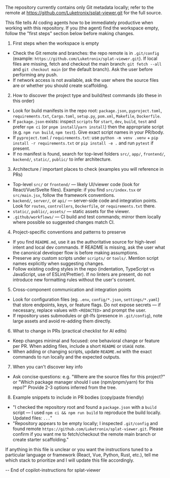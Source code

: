 The repository currently contains only Git metadata locally; refer to the remote at https://github.com/Luketronix/splat-viewer.git for the full source.

This file tells AI coding agents how to be immediately productive when working with this repository. If you (the agent) find the workspace empty, follow the "first steps" section below before making changes.

1. First steps when the workspace is empty
- Check the Git remote and branches: the repo remote is in `.git/config` (example: `https://github.com/Luketronix/splat-viewer.git`). If local files are missing, fetch and checkout the main branch: `git fetch --all` and `git checkout main` (or the default branch). Ask the user before performing any push.
- If network access is not available, ask the user where the source files are or whether you should create scaffolding.

2. How to discover the project type and build/test commands (do these in this order)
- Look for build manifests in the repo root: `package.json`, `pyproject.toml`, `requirements.txt`, `Cargo.toml`, `setup.py`, `pom.xml`, `Makefile`, `Dockerfile`.
- If `package.json` exists: inspect `scripts` for `start`, `dev`, `build`, `test` and prefer `npm ci` (or `pnpm install`/`yarn install`) then the appropriate script (e.g. `npm run build`, `npm test`). Give exact script names in your PR/body.
- If `pyproject.toml` / `requirements.txt`: use `python -m venv .venv` + `pip install -r requirements.txt` or `pip install -e .` and run `pytest` if present.
- If no manifest is found, search for top-level folders `src/`, `app/`, `frontend/`, `backend/`, `static/`, `public/` to infer architecture.

3. Architecture / important places to check (examples you will reference in PRs)
- Top-level `src/` or `frontend/` — likely UI/viewer code (look for React/Vue/Svelte files). Example: if you find `src/index.tsx` or `src/main.jsx`, follow the framework conventions.
- `backend/`, `server/`, or `api/` — server-side code and integration points. Look for `routes`, `controllers`, `Dockerfile`, or `requirements.txt` there.
- `static/`, `public/`, `assets/` — static assets for the viewer.
- `.github/workflows/` — CI build and test commands; mirror them locally where possible so suggested changes match CI.

4. Project-specific conventions and patterns to preserve
- If you find `README.md`, use it as the authoritative source for high-level intent and local dev commands. If README is missing, ask the user what the canonical developer flow is before making assumptions.
- Preserve any custom scripts under `scripts/` or `tools/`. Mention script names explicitly when suggesting changes.
- Follow existing coding styles in the repo (indentation, TypeScript vs JavaScript, use of ESLint/Prettier). If no linters are present, do not introduce new formatting rules without the user's consent.

5. Cross-component communication and integration points
- Look for configuration files (eg. `.env`, `config/*.json`, `settings/*.yaml`) that store endpoints, keys, or feature flags. Do not expose secrets — if necessary, replace values with `<REDACTED>` and prompt the user.
- If repository uses submodules or git-lfs (presence in `.git/config`), note large assets and avoid re-adding them directly.

6. What to change in PRs (practical checklist for AI edits)
- Keep changes minimal and focused: one behavioral change or feature per PR. When adding files, include a short `README` or `USAGE` note.
- When adding or changing scripts, update `README.md` with the exact commands to run locally and the expected outputs.

7. When you can't discover key info
- Ask concise questions: e.g. "Where are the source files for this project?" or "Which package manager should I use (npm/pnpm/yarn) for this repo?" Provide 2-3 options inferred from the tree.

8. Example snippets to include in PR bodies (copy/paste friendly)
- "I checked the repository root and found a `package.json` with a `build` script — I used `npm ci && npm run build` to reproduce the build locally. Updated files: `...`"
- "Repository appears to be empty locally; I inspected `.git/config` and found remote `https://github.com/Luketronix/splat-viewer.git`. Please confirm if you want me to fetch/checkout the remote main branch or create starter scaffolding." 

If anything in this file is unclear or you want the instructions tuned to a particular language or framework (React, Vue, Python, Rust, etc.), tell me which stack to prioritize and I will update this file accordingly.

-- End of copilot-instructions for splat-viewer
